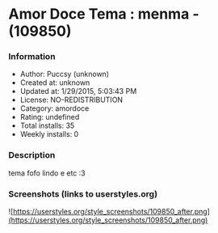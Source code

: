 # Amor Doce Tema : menma *-* (109850)

### Information
- Author: Puccsy (unknown)
- Created at: unknown
- Updated at: 1/29/2015, 5:03:43 PM
- License: NO-REDISTRIBUTION
- Category: amordoce
- Rating: undefined
- Total installs: 35
- Weekly installs: 0


### Description
tema fofo lindo e etc :3


### Screenshots (links to userstyles.org)
![https://userstyles.org/style_screenshots/109850_after.png](https://userstyles.org/style_screenshots/109850_after.png)


